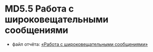 # MD5.5 Работа с широковещательными сообщениями

- файл отчёта: [«Работа с широковещательными сообщениями»](https://github.com/bitcoineazy/Android_Apps/blob/main/MD55_Broadcast/Report_MD55.pdf)
